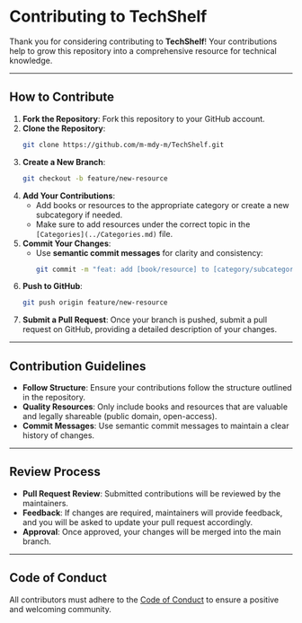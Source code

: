 # **Contributing to TechShelf**

Thank you for considering contributing to **TechShelf**! Your contributions help to grow this repository into a comprehensive resource for technical knowledge.

---

## **How to Contribute**

1. **Fork the Repository**: Fork this repository to your GitHub account.
2. **Clone the Repository**:
   ```bash
   git clone https://github.com/m-mdy-m/TechShelf.git
   ```
3. **Create a New Branch**:
   ```bash
   git checkout -b feature/new-resource
   ```
4. **Add Your Contributions**:
   - Add books or resources to the appropriate category or create a new subcategory if needed.
   - Make sure to add resources under the correct topic in the `[Categories](../Categories.md)` file.
5. **Commit Your Changes**:
   - Use **semantic commit messages** for clarity and consistency:
     ```bash
     git commit -m "feat: add [book/resource] to [category/subcategory]"
     ```
6. **Push to GitHub**:
   ```bash
   git push origin feature/new-resource
   ```
7. **Submit a Pull Request**: Once your branch is pushed, submit a pull request on GitHub, providing a detailed description of your changes.

---

## **Contribution Guidelines**

- **Follow Structure**: Ensure your contributions follow the structure outlined in the repository.
- **Quality Resources**: Only include books and resources that are valuable and legally shareable (public domain, open-access).
- **Commit Messages**: Use semantic commit messages to maintain a clear history of changes.

---

## **Review Process**

- **Pull Request Review**: Submitted contributions will be reviewed by the maintainers.
- **Feedback**: If changes are required, maintainers will provide feedback, and you will be asked to update your pull request accordingly.
- **Approval**: Once approved, your changes will be merged into the main branch.

---

## **Code of Conduct**

All contributors must adhere to the [Code of Conduct](./CODE_OF_CONDUCT.md) to ensure a positive and welcoming community.
